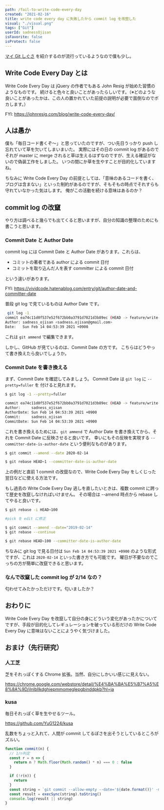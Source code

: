 ```yaml
---
path: /fail-to-write-code-every-day
created: "2021-02-16"
title: write code every day に失敗したから commit log を改竄した
visual: "./visual.png"
tags: ["Git"]
userId: sadnessOjisan
isFavorite: false
isProtect: false
---
```


[マイ Git しぐさ](https://miyaoka.dev/posts/2021-02-12-git-alias) を紹介するのが流行っているようなので僕も少し。

## Write Code Every Day とは

Write Code Every Day は jQuery の作者でもある John Resig が始めた習慣のようなものです。
続けると色々と良いことがあったらしいです。（※どのような良いことがあったかは、この人の置かれていた前提の説明が必要で面倒なのでボカします。）

FYI: https://johnresig.com/blog/write-code-every-day/

## 人は愚か

僕も「毎日コード書くぞ〜」と思っていたのですが、つい先日うっかり push し忘れていて草を欠いてしまいまいた。
実際にはその日の commit log があるのでそれが master に merge されると草は生えるはずなのですが、生える確証がないので偽装工作をしました。
いつの間にか草を生やすことが目的化していますね。

ちなみに Write Code Every Day の前提としては、「意味のあるコードを書く、ブログは含まない」といった制約があるのですが、そもそもの時点でそれすらも守れていなかった気はします。
俺がこの活動を続ける意味はあるのか？

## commit log の改竄

やり方は調べると幾らでも出てくると思いますが、自分の知識の整理のためにも書こうと思います。

### Commit Date と Author Date

commit log には Commit Date と Author Date があります。これらは、

- コミットの著者である author による commit 日付
- コミットを取り込んだ人を表す committer による commit 日付

という違いがあります。

FYI: https://vividcode.hatenablog.com/entry/git/author-date-and-committer-date

普段 git log で見ているものは Author Date です。

```sh
 git log -1
commit ea74c11d0f537e52f672bb0a3791d7021d3b89ec (HEAD -> feature/write-code-every-day, origin/master, origin/HEAD, master)
Author: sadness_ojisan <sadness.ojisan@gmail.com>
Date:   Sun Feb 14 04:53:39 2021 +0900
```

これは `git ammend` で編集できます。

しかし、GitHub が見ているのは、Commit Date の方です。
こちらはどうやって書き換えたら良いでしょうか。

### Commit Date を書き換える

まず、Commit Date を確認してみましょう。
Commit Date は `git log` に `--pretty=fuller` を 付けると見れます。

```sh
$ git log -1 --pretty=fuller

commit ea74c11d0f537e52f672bb0a3791d7021d3b89ec (HEAD -> feature/write-code-every-day, origin/master, origin/HEAD, master)
Author:     sadness_ojisan
AuthorDate: Sun Feb 14 04:53:39 2021 +0900
Commit:     sadness_ojisan
CommitDate: Sun Feb 14 04:53:39 2021 +0900
```

これを書き換えるためには、`git ammend` で Author Date を書き換えてから、それを Commit Date に反映させると良いです。
幸いにもその反映を実現する `--committer-date-is-author-date` という便利なものがあります。

```sh
$ git commit --amend --date 2020-02-14

$ git rebase HEAD~1 --committer-date-is-author-date
```

上の例だと直前 1 commit の改竄なので、Write Code Every Day をしくじった翌日などに使える方法です。

もし過去の Write Code Every Day 逃しを直したいときは、複数 commit に跨って歴史を改竄しなければいけません。
その場合は --amend 時点から rebase してやると良いです。

```sh
$ git rebase -i HEAD~100

#pick を edit に修正

$ git commit --amend --date="2019-02-14"
$ git rebase --continue

$ git rebase HEAD~100 --committer-date-is-author-date
```

ちなみに git log で見る日付は `Sun Feb 14 04:53:39 2021 +0900` のような形式ですが、これは `2020-02-14` といった書き方でも可能です。
曜日が不要なのでこっちの方が簡単に改竄できると思います。

### なんで改竄した commit log が 2/14 なの？

匂わせてみたかっただけです。匂いましたか？

## おわりに

Write Code Every Day を改竄して自分の身にどういう変化があったかについてですが、手段が目的化してレギュレーションを破っている形だけの Write Code Every Day に意味はないことにようやく気づけました。

## おまけ（先行研究）

### 人工芝

芝をそれっぽくする Chrome 拡張。当然、自分にしかいい感じに見えない。

https://chrome.google.com/webstore/detail/%E4%BA%BA%E5%B7%A5%E8%8A%9D/ilnlbllkdghiepmmomeglepgbinddpkb?hl=ja

### kusa

毎日それっぽく草を生やせるツール。

https://github.com/YuG1224/kusa

乱数をちょっと入れて、人間が commit してるぽさを出そうとしているところがズルい。

```js
function commit(n) {
  // 1/n判定
  const r = n => {
    return n ? Math.floor(Math.random() * n) === 0 : false
  }

  if (!r(n)) {
    return
  }
  const string = `git commit --allow-empty --date='${date.format()}' -m 'update'`
  const result = execSync(string).toString()
  console.log(result || string)
}
```
